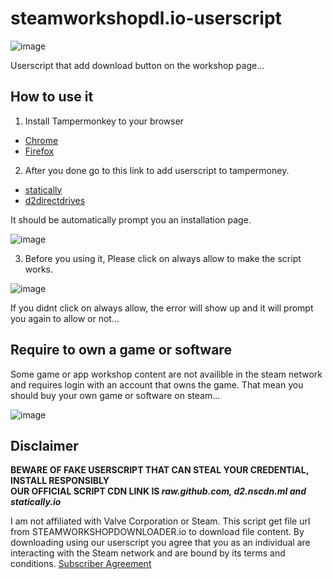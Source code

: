 # steamworkshopdl.io-userscript

![image](https://user-images.githubusercontent.com/53612429/196470345-9e1ebf75-00e0-45a9-91b4-bc24e1d052ee.png)


Userscript that add download button on the workshop page...

## How to use it

1. Install Tampermonkey to your browser  

- [Chrome](https://chrome.google.com/webstore/detail/tampermonkey/dhdgffkkebhmkfjojejmpbldmpobfkfo)    
- [Firefox](https://addons.mozilla.org/en-US/firefox/addon/tampermonkey/)  

2. After you done go to this link to add userscript to tampermoney.  

- [statically](https://cdn.statically.io/gh/NYT92/steamworkshopdl.io-userscript/main/steamwshp.user.js)  
- [d2directdrives](https://d2.nscdn.ml/file/d2directdrives/steamwshp.user.js)  

It should be automatically prompt you an installation page.

![image](https://user-images.githubusercontent.com/53612429/196474872-0417f61b-d9b4-43e0-a6dd-768611b1cdb4.png)

3. Before you using it, Please click on always allow to make the script works.

![image](https://user-images.githubusercontent.com/53612429/196473240-06418a3d-48e8-4da1-839a-1f901e46aad1.png)  

If you didnt click on always allow, the error will show up and it will prompt you again to allow or not...

## Require to own a game or software

Some game or app workshop content are not availible in the steam network and requires login with an account that owns the game. That mean you should buy your own game or software on steam...

![image](https://user-images.githubusercontent.com/53612429/196477735-ffd7dda7-27e2-4683-9db5-a96882815a7b.png)  

## Disclaimer

**BEWARE OF FAKE USERSCRIPT THAT CAN STEAL YOUR CREDENTIAL, INSTALL RESPONSIBLY**  
**OUR OFFICIAL SCRIPT CDN LINK IS *raw.github.com, d2.nscdn.ml and statically.io***

I am not affiliated with Valve Corporation or Steam. This script get file url from STEAMWORKSHOPDOWNLOADER.io to download file content. By downloading using our userscript you agree that you as an individual are interacting with the Steam network and are bound by its terms and conditions. [Subscriber Agreement](https://store.steampowered.com/subscriber_agreement)
